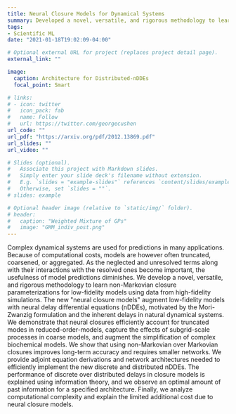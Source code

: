 ```yaml
---
title: Neural Closure Models for Dynamical Systems
summary: Developed a novel, versatile, and rigorous methodology to learn non-Markovian closure parameterizations for low-fidelity models using data from high-fidelity simulations.
tags:
- Scientific ML
date: "2021-01-18T19:02:09-04:00"

# Optional external URL for project (replaces project detail page).
external_link: ""

image:
  caption: Architecture for Distributed-nDDEs
  focal_point: Smart

# links:
# - icon: twitter
#   icon_pack: fab
#   name: Follow
#   url: https://twitter.com/georgecushen
url_code: ""
url_pdf: "https://arxiv.org/pdf/2012.13869.pdf"
url_slides: ""
url_video: ""

# Slides (optional).
#   Associate this project with Markdown slides.
#   Simply enter your slide deck's filename without extension.
#   E.g. `slides = "example-slides"` references `content/slides/example-slides.md`.
#   Otherwise, set `slides = ""`.
# slides: example

# Optional header image (relative to `static/img/` folder).
# header:
#   caption: "Weighted Mixture of GPs"
#   image: "GMM_indiv_post.png"
---
```


Complex dynamical systems are used for predictions in many applications. Because of computational costs, models are however often truncated, coarsened, or aggregated. As the neglected and unresolved terms along with their interactions with the resolved ones become important, the usefulness of model predictions diminishes. We develop a novel, versatile, and rigorous methodology to learn non-Markovian closure parameterizations for low-fidelity models using data from high-fidelity simulations. The new "neural closure models" augment low-fidelity models with neural delay differential equations (nDDEs), motivated by the Mori-Zwanzig formulation and the inherent delays in natural dynamical systems. We demonstrate that neural closures efficiently account for truncated modes in reduced-order-models, capture the effects of subgrid-scale processes in coarse models, and augment the simplification of complex biochemical models. We show that using non-Markovian over Markovian closures improves long-term accuracy and requires smaller networks. We provide adjoint equation derivations and network architectures needed to efficiently implement the new discrete and distributed nDDEs. The performance of discrete over distributed delays in closure models is explained using information theory, and we observe an optimal amount of past information for a specified architecture. Finally, we analyze computational complexity and explain the limited additional cost due to neural closure models.
